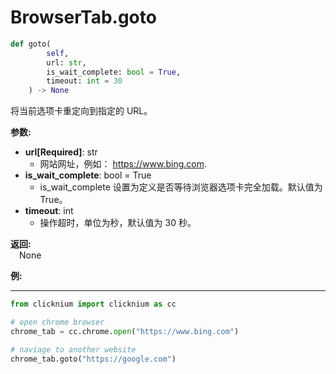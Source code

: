 
# BrowserTab.goto

```python
def goto(
        self,
        url: str,
        is_wait_complete: bool = True,
        timeout: int = 30
    ) -> None
```  

将当前选项卡重定向到指定的 URL。

**参数:**  
- **url[Required]**: str   
    - 网站网址，例如： <https://www.bing.com>.  
- **is_wait_complete**: bool = True  
    - is_wait_complete 设置为定义是否等待浏览器选项卡完全加载。默认值为 True。
- **timeout**: int  
    -  操作超时，单位为秒，默认值为 30 秒。 

**返回:**  
    &emsp;None

**例:**
***
```python
from clicknium import clicknium as cc

# open chrome browser
chrome_tab = cc.chrome.open("https://www.bing.com")

# naviage to another website
chrome_tab.goto("https://google.com")
```